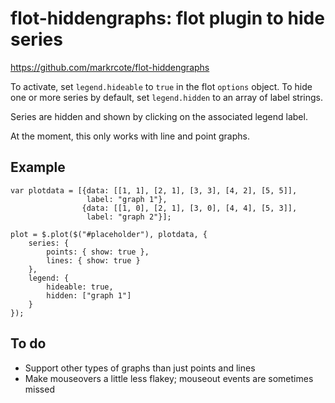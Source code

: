 flot-hiddengraphs: flot plugin to hide series
=============================================

https://github.com/markrcote/flot-hiddengraphs

To activate, set `legend.hideable` to `true` in the flot `options` object.
To hide one or more series by default, set `legend.hidden` to an array of
label strings.

Series are hidden and shown by clicking on the associated legend label.

At the moment, this only works with line and point graphs.

Example
-------

    var plotdata = [{data: [[1, 1], [2, 1], [3, 3], [4, 2], [5, 5]],
                     label: "graph 1"},
                    {data: [[1, 0], [2, 1], [3, 0], [4, 4], [5, 3]],
                     label: "graph 2"}];

    plot = $.plot($("#placeholder"), plotdata, {
        series: {
            points: { show: true },
            lines: { show: true }
        },
        legend: {
            hideable: true,
            hidden: ["graph 1"]
        }
    });


To do
-----

* Support other types of graphs than just points and lines
* Make mouseovers a little less flakey; mouseout events are sometimes missed
